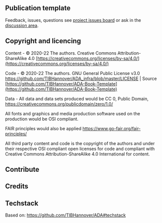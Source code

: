 ## Publication template

Feedback, issues, questions see [project issues board](https://github.com/orgs/TIBHannover/projects/2) or ask in the [discussion area](https://github.com/TIBHannover/ADA/discussions).

## Copyright and licencing

Content - © 2020-22 The authors. Creative Commons Attribution-ShareAlike 4.0 [https://creativecommons.org/licenses/by-sa/4.0/](https://creativecommons.org/licenses/by-sa/4.0/)

Code - © 2020-22 The authors. GNU General Public License v3.0 https://github.com/TIBHannover/ADA_infra/blob/master/LICENSE | Source [https://github.com/TIBHannover/ADA-Book-Template](https://github.com/TIBHannover/ADA-Book-Template)

Data - All data and data sets produced would be CC 0, Public Domain, https://creativecommons.org/publicdomain/zero/1.0/

All fonts and graphics and media production software used on the production would be OSI compliant.

FAIR principles would also be applied https://www.go-fair.org/fair-principles/

All third party content and code is the copyright of the authors and under their respective OSI compliant open licenses for code and compliant with Creative Commons Attribution-ShareAlike 4.0 International for content.

## Contribute

## Credits

## Techstack

Based on: https://github.com/TIBHannover/ADA#techstack
